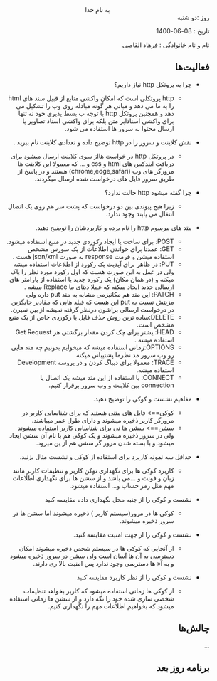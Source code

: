<div dir="rtl" align="center">
به نام خدا
</div>
<div dir="rtl" align="right">
روز :دو شنبه  

تاریخ : 08-06-1400 

  نام و نام خانوادگی : فرهاد القاصی

## فعالیت‌ها 
* چرا به پروتکل http نیاز داریم؟<br>
  * http پروتکلی است که امکان واکشی منابع از قبیل سند های html را به ما می دهد و مبانی هر گونه مبادله روی وب را تشکیل می دهد و همچنین پروتکل http با توجه ب بسط پذیری خود نه تنها برای واکشی اسنادابر متن بلکه برای واکشی اسناد تصاویر یا ارسال محتوا به سرور ها استفاده می شود.<br>
    
* نقش کلاینت و سرور را در http توضیح داده و تعدادی کلاینت نام ببرید .<br>
    * در پروتکل http در خواست هااز سوی کلاینت ارسال میشود برای دریافت ایندکس های html و css و ... که معمولا این کلاینت ها مرورگر های وب (chrome,edge,safari) هستند و در پاسخ از طریق سرور فایل های درخواست شده ارسال میگردند.<br>
* چرا گفته میشود http حالت ندارد؟<br>
    * زیرا هیج پیوندی بین دو درخواست که پشت سر هم روی یک اتصال انتقال می یابند وجود ندارد.<br>
    
* متد های مرسوم http را نام برده و کاربردشان را توضیح دهید.<br>
    * POST: برای ساخت یا ایجاد رکوردی جدید در منبع  استفاده میشود.<br>
    * GET: عمدتا برای خواندن اطلاعات از یک سورس مشخص استفاده میشن و فرمت response به صورت json/xml هست .<br>
    * PUT:  در ظاهر برای آپدیت یک رکورد از اطلاعات استفاده میشه ولی در عمل به این صورت هست که اول رکورد مورد نظر را پاک میکنه و (در همان مکان) یک رکورد جدید با استفاده از پارامتر های ارسالی جدید ایجاد میکنه که عملا دیتای ما Replace میشه .<br>
    * PATCH: این متد هم مکانیزمی مشابه به متد put داره ولی مزیتش نسبت به put این هست که فیلد هایی که مقادیر جایگزین در درخواست ارسالی براشون درنظر گرفته نمیشه از بین نمیرن.<br>
    * DELETE:ساده ترین روش حذف فایل یا رکوردی خاص از یک منبع مشخص است.<br>
    * HEAD: یشتر برای چک کردن مقدار برگشتی هر Get Request استفاده میشه .<br>
    * OPTIONS:زمانی استفاده میشه که میخوایم بدونیم چه متد هایی رو وب سرور مد نظرما پشتیبانی میکنه <br>
    * TRACE: معمولا برای دیباگ کردن و در پروسه Development استفاده میشه.<br>
    * CONNECT: با استفاده از این متد میشه یک اتصال یا connection بین کلاینت و وب سرور برقرار کنیم.<br>
  
* مفاهیم نشست و کوکی را توضیح دهید.<br>
   * کوکی==> فایل های متنی هستند که برای شناسایی کاربر در مرورگر کاربر ذخیره میشوند و دارای طول عمر میباشند.<br>
   * سشن==> سشن ها نی برای شناسایی کاربر استفاده میشوند ولی در سرور ذخیره میشوند و یک کوکی هم با نام آن سشن ایجاد میشود و با بسته شدن مرور گر سشن هم از ین میرود.<br>
  
* حداقل سه نمونه کاربرد برای استفاده از کوکی و نشست مثال بزنید.<br>
   * کاربرد کوکی ها برای نگهداری توکن کاربر و تنظیمات کاربر مانند زبان و فونت و ...می باشد و از سشن ها برای نگهداری اطلاعات مهم مثل رمز حساب و... استفاده میشود.<br>
  
* نشست و کوکی را از جنبه محل نگهداری داده مقایسه کنید<br>
  * کوکی ها در مرور(سیستم کاربر ) ذخیره میشوند اما سشن ها در سرور ذخیره میشوند.<br>
* نشست و کوکی را از جهت امنیت مقایسه کنید.<br>
  * از آنجایی که کوکی ها در سیستم شخص ذخیره میشوند امکان دسترسی به آن ها آسان است ولی سشن در سرور ذخیره میشود و به آ« ها دسترسی وجود ندارد پس امنیت بالا ری دارند.<br>
* نشست و کوکی را از نظر کاربرد مقایسه کنید<br>
  * از کوکی ها زمانی استفاده میشود که کاربر بخواهد تنظیمات شخصی سازی شده خود را نگه دارد و از سشن ها زمانی استفاده میشود که بخواهیم اطلاعات مهم را نگهداری کنیم.
## چالش‌ها
...
## برنامه روز بعد

</div>

